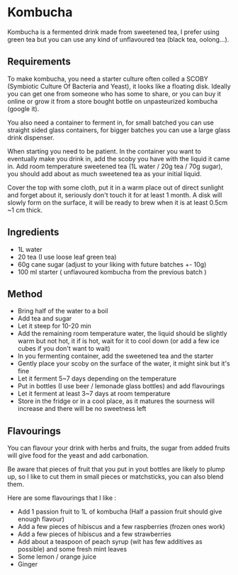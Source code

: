 # Kombucha

Kombucha is a fermented drink made from sweetened tea, I prefer using green tea but you can use any kind of unflavoured tea (black tea, oolong...).

## Requirements
To make kombucha, you need a starter culture often colled a SCOBY (Symbiotic Culture Of Bacteria and Yeast), it looks like a floating disk. Ideally you can get one from someone who has some to share, or you can buy it online or grow it from a store bought bottle on unpasteurized kombucha (google it). 

You also need a container to ferment in, for small batched you can use straight sided glass containers, for bigger batches you can use a large glass drink dispenser.

When starting you need to be patient. In the container you want to eventually make you drink in, add the scoby you have with the liquid it came in. Add room temperature sweetened tea (1L water / 20g tea / 70g sugar), you should add about as much sweetened tea as your initial liquid.

Cover the top with some cloth, put it in a warm place out of direct sunlight and forget about it, seriously don't touch it for at least 1 month. A disk will slowly form on the surface, it will be ready to brew when it is at least 0.5cm ~1 cm thick.


## Ingredients
- 1L water
- 20 tea (I use loose leaf green tea)
- 60g cane sugar (adjust to your liking with future batches +- 10g)
- 100 ml starter ( unflavoured kombucha from the previous batch )

## Method
- Bring half of the water to a boil
- Add tea and sugar
- Let it steep for 10-20 min
- Add the remaining room temperature water, the liquid should be slightly warm but not hot, it if is hot, wait for it to cool down (or add a few ice cubes if you don't want to wait)
- In you fermenting container, add the sweetened tea and the starter
- Gently place your scoby on the surface of the water, it might sink but it's fine
- Let it ferment 5~7 days depending on the temperature
- Put in bottles (I use beer / lemonade glass bottles) and add flavourings
- Let it ferment at least 3~7 days at room temperature
- Store in the fridge or in a cool place, as it matures the sourness will increase and there will be no sweetness left

## Flavourings
You can flavour your drink with herbs and fruits, the sugar from added fruits will give food for the yeast and add carbonation.  

Be aware that pieces of fruit that you put in yout bottles are likely to plump up, so I like to cut them in small pieces or matchsticks, you can also blend them.  

Here are some flavourings that I like :
- Add 1 passion fruit to 1L of kombucha (Half a passion fruit should give enough flavour)
- Add a few pieces of hibiscus and a few raspberries (frozen ones work)
- Add a few pieces of hibiscus and a few strawberries
- Add about a teaspoon of peach syrup (wit has few additives as possible) and some fresh mint leaves
- Some lemon / orange juice
- Ginger